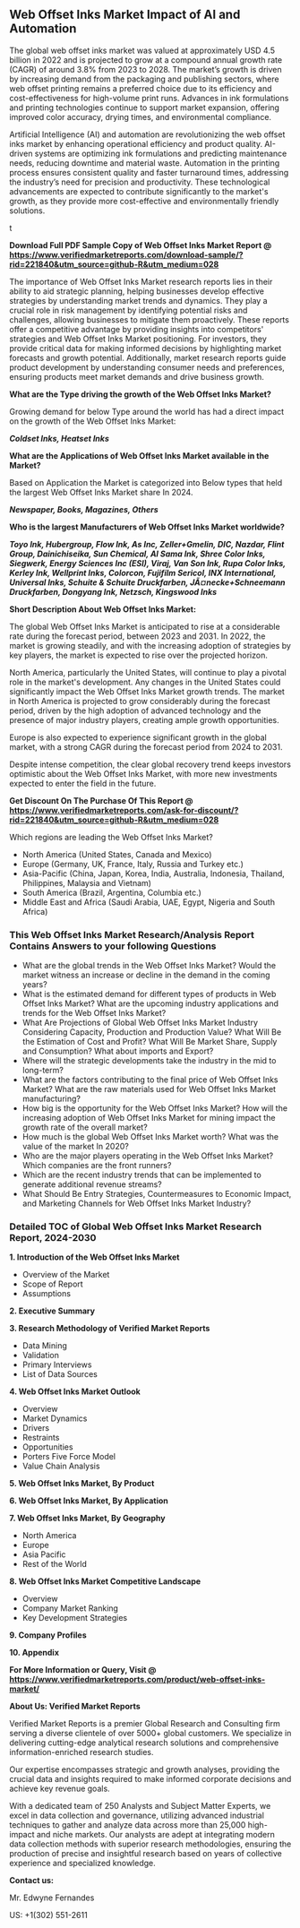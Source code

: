 <h2>Web Offset Inks Market Impact of AI and Automation</h2><p>The global web offset inks market was valued at approximately USD 4.5 billion in 2022 and is projected to grow at a compound annual growth rate (CAGR) of around 3.8% from 2023 to 2028. The market’s growth is driven by increasing demand from the packaging and publishing sectors, where web offset printing remains a preferred choice due to its efficiency and cost-effectiveness for high-volume print runs. Advances in ink formulations and printing technologies continue to support market expansion, offering improved color accuracy, drying times, and environmental compliance.</p><p>Artificial Intelligence (AI) and automation are revolutionizing the web offset inks market by enhancing operational efficiency and product quality. AI-driven systems are optimizing ink formulations and predicting maintenance needs, reducing downtime and material waste. Automation in the printing process ensures consistent quality and faster turnaround times, addressing the industry’s need for precision and productivity. These technological advancements are expected to contribute significantly to the market's growth, as they provide more cost-effective and environmentally friendly solutions.</p>t</p><p id="" class=""><strong>Download Full PDF Sample Copy of Web Offset Inks Market Report @ <a href="https://www.verifiedmarketreports.com/download-sample/?rid=221840&utm_source=github-R&utm_medium=028" target="_blank">https://www.verifiedmarketreports.com/download-sample/?rid=221840&utm_source=github-R&utm_medium=028</a></strong></p><p>The importance of&nbsp;Web Offset Inks Market research reports lies in their ability to aid strategic planning, helping businesses develop effective strategies by understanding market trends and dynamics. They play a crucial role in risk management by identifying potential risks and challenges, allowing businesses to mitigate them proactively. These reports offer a competitive advantage by providing insights into competitors' strategies and Web Offset Inks Market positioning. For investors, they provide critical data for making informed decisions by highlighting market forecasts and growth potential. Additionally, market research reports guide product development by understanding consumer needs and preferences, ensuring products meet market demands and drive business growth.</p><p><strong>What are the&nbsp;Type driving the growth of the Web Offset Inks Market?</strong></p><p id="" class="">Growing demand for below Type around the world has had a direct impact on the growth of the Web Offset Inks Market:</p><em><strong>Coldset Inks, Heatset Inks</strong></em></p><strong>What are the&nbsp;Applications&nbsp;of Web Offset Inks Market available in the Market?</strong></p><p id="" class="">Based on Application the Market is categorized into Below types that held the largest Web Offset Inks Market share In 2024.</p><em><strong>Newspaper, Books, Magazines, Others</strong></em></p><strong>Who is the largest Manufacturers of Web Offset Inks Market worldwide?</strong></p><p><em><strong>Toyo Ink, Hubergroup, Flow Ink, As Inc, Zeller+Gmelin, DIC, Nazdar, Flint Group, Dainichiseika, Sun Chemical, Al Sama Ink, Shree Color Inks, Siegwerk, Energy Sciences Inc (ESI), Viraj, Van Son Ink, Rupa Color Inks, Kerley Ink, Wellprint Inks, Colorcon, Fujifilm Sericol, INX International, Universal Inks, Schuite & Schuite Druckfarben, JÃ¤necke+Schneemann Druckfarben, Dongyang Ink, Netzsch, Kingswood Inks</strong></em></p><p id="" class=""><strong>Short Description About Web Offset Inks Market:</strong></p><p>The global Web Offset Inks Market is anticipated to rise at a considerable rate during the forecast period, between 2023 and 2031. In 2022, the market is growing steadily, and with the increasing adoption of strategies by key players, the market is expected to rise over the projected horizon.</p><p>North America, particularly the United States, will continue to play a pivotal role in the market's development. Any changes in the United States could significantly impact the Web Offset Inks Market growth trends. The market in North America is projected to grow considerably during the forecast period, driven by the high adoption of advanced technology and the presence of major industry players, creating ample growth opportunities.</p><p>Europe is also expected to experience significant growth in the global market, with a strong CAGR during the forecast period from 2024 to 2031.</p><p>Despite intense competition, the clear global recovery trend keeps investors optimistic about the Web Offset Inks Market, with more new investments expected to enter the field in the future.</p><p id="" class=""><strong>Get Discount On The Purchase Of This Report @ <a href="https://www.verifiedmarketreports.com/ask-for-discount/?rid=221840&utm_source=github-R&utm_medium=028" target="_blank">https://www.verifiedmarketreports.com/ask-for-discount/?rid=221840&utm_source=github-R&utm_medium=028</a></strong></p>Which regions are leading the Web Offset Inks Market?</p><ul><li>North America (United States, Canada and Mexico)</li><li>Europe (Germany, UK, France, Italy, Russia and Turkey etc.)</li><li>Asia-Pacific (China, Japan, Korea, India, Australia, Indonesia, Thailand, Philippines, Malaysia and Vietnam)</li><li>South America (Brazil, Argentina, Columbia etc.)</li><li>Middle East and Africa (Saudi Arabia, UAE, Egypt, Nigeria and South Africa)</li></ul><h3 id="" class="">This Web Offset Inks Market Research/Analysis Report Contains Answers to your following Questions</h3><ul><li>What are the global trends in the Web Offset Inks Market? Would the market witness an increase or decline in the demand in the coming years?</li><li>What is the estimated demand for different types of products in Web Offset Inks Market? What are the upcoming industry applications and trends for the Web Offset Inks Market?</li><li>What Are Projections of Global Web Offset Inks Market Industry Considering Capacity, Production and Production Value? What Will Be the Estimation of Cost and Profit? What Will Be Market Share, Supply and Consumption? What about imports and Export?</li><li>Where will the strategic developments take the industry in the mid to long-term?</li><li>What are the factors contributing to the final price of Web Offset Inks Market? What are the raw materials used for Web Offset Inks Market manufacturing?</li><li>How big is the opportunity for the Web Offset Inks Market? How will the increasing adoption of Web Offset Inks Market for mining impact the growth rate of the overall market?</li><li>How much is the global Web Offset Inks Market worth? What was the value of the market In 2020?</li><li>Who are the major players operating in the Web Offset Inks Market? Which companies are the front runners?</li><li>Which are the recent industry trends that can be implemented to generate additional revenue streams?</li><li>What Should Be Entry Strategies, Countermeasures to Economic Impact, and Marketing Channels for Web Offset Inks Market Industry?</li></ul><h3 id="" class="">Detailed TOC of Global Web Offset Inks Market Research Report, 2024-2030</h3><p id="" class=""><strong>1. Introduction of the Web Offset Inks Market</strong></p><ul><li>Overview of the Market</li><li>Scope of Report</li><li>Assumptions</li></ul><p id="" class=""><strong>2. Executive Summary</strong></p><p id="" class=""><strong>3. Research Methodology of Verified Market Reports</strong></p><ul><li>Data Mining</li><li>Validation</li><li>Primary Interviews</li><li>List of Data Sources</li></ul><p id="" class=""><strong>4. Web Offset Inks Market Outlook</strong></p><ul><li>Overview</li><li>Market Dynamics</li><li>Drivers</li><li>Restraints</li><li>Opportunities</li><li>Porters Five Force Model</li><li>Value Chain Analysis</li></ul><p id="" class=""><strong>5. Web Offset Inks Market, By Product</strong></p><p id="" class=""><strong>6. Web Offset Inks Market, By Application</strong></p><p id="" class=""><strong>7. Web Offset Inks Market, By Geography</strong></p><ul><li>North America</li><li>Europe</li><li>Asia Pacific</li><li>Rest of the World</li></ul><p id="" class=""><strong>8. Web Offset Inks Market Competitive Landscape</strong></p><ul><li>Overview</li><li>Company Market Ranking</li><li>Key Development Strategies</li></ul><p id="" class=""><strong>9. Company Profiles</strong></p><p id="" class=""><strong>10. Appendix</strong></p><p id="" class=""><strong>For More Information or Query, Visit @ <a href="https://www.verifiedmarketreports.com/product/web-offset-inks-market/" target="_blank">https://www.verifiedmarketreports.com/product/web-offset-inks-market/</a></strong></p><p id="" class=""><strong>About Us: Verified Market Reports</strong></p><p id="" class="">Verified Market Reports is a premier Global Research and Consulting firm serving a diverse clientele of over 5000+ global customers. We specialize in delivering cutting-edge analytical research solutions and comprehensive information-enriched research studies.</p><p id="" class="">Our expertise encompasses strategic and growth analyses, providing the crucial data and insights required to make informed corporate decisions and achieve key revenue goals.</p><p id="" class="">With a dedicated team of 250 Analysts and Subject Matter Experts, we excel in data collection and governance, utilizing advanced industrial techniques to gather and analyze data across more than 25,000 high-impact and niche markets. Our analysts are adept at integrating modern data collection methods with superior research methodologies, ensuring the production of precise and insightful research based on years of collective experience and specialized knowledge.</p><p id="" class=""><strong>Contact us:</strong></p><p id="" class="">Mr. Edwyne Fernandes</p><p id="" class="">US: +1(302) 551-2611</p>